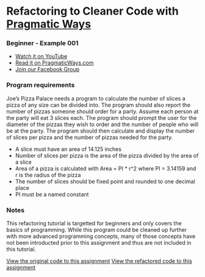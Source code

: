 # Refactoring to Cleaner Code with [Pragmatic Ways](https://www.pragmaticways.com)
### Beginner - Example 001

* [Watch it on YouTube](https://www.youtube.com/c/PragmaticWays)
* [Read it on PragmaticWays.com](https://www.pragmaticways.com)
* [Join our Facebook Group](https://www.facebook.com/groups/PragmaticWaysSoftwareEngineers)

### Program requirements
Joe’s Pizza Palace needs a program to calculate the number of slices a pizza of any size can be divided into. 
The program should also report the number of pizzas someone should order for a party. 
Assume each person at the party will eat 3 slices each. 
The program should prompt the user for the diameter of the pizzas they wish to order and the number of people who will be at the party. 
The program should then calculate and display the number of slices per pizza and the number of pizzas needed for the party. 
  - A slice must have an area of 14.125 inches
  - Number of slices per pizza is the area of the pizza divided by the area of a slice
  - Area of a pizza is calculated with Area = PI * r^2 where PI = 3.14159 and r is the radius of the pizza
  - The number of slices should be fixed point and rounded to one decimal place
  - PI must be a named constant

### Notes
This refactoring tutorial is targetted for beginners and only covers the basics of programming. While this program could be cleaned up further with more advanced programming concepts, many of those concepts have not been introducted prior to this assignment and thus are not included in this tutorial. 

[View the original code to this assignment](https://github.com/Amallard/refactoring-to-cleaner-code/blob/master/beginner/example-001/example-001-old.cpp)
[View the refactored code to this assignment](https://github.com/Amallard/refactoring-to-cleaner-code/blob/master/beginner/example-001/example-001-new.cpp)
